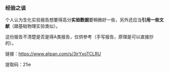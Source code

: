 ### 经验之谈 ###

个人认为生化实验报告想要得高分**实验数据**要稍微好一些，另外还应当**引用一些文献**（跟基础物理实验类似）。

这份报告不清楚是否是得A类报告，仅供参考（手写报告，原理是可以直接抄的）。

链接：https://www.alipan.com/s/3irYxoTCLRU 

提取码：21ie 
